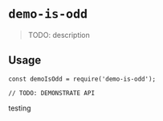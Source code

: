 # `demo-is-odd`

> TODO: description

## Usage

```
const demoIsOdd = require('demo-is-odd');

// TODO: DEMONSTRATE API
```

testing
